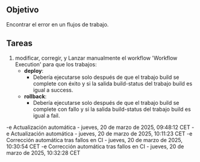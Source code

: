 ## Objetivo

Encontrar el error en un flujos de trabajo.

## Tareas

1. modificar, corregir, y Lanzar manualmente el workflow 'Workflow Execution' para que los trabajos:
     - **deploy**:       
       - Debería ejecutarse solo después de que el trabajo build se complete con éxito y si la salida build-status del trabajo build es igual a success.
     - **rollback**:       
       - Debería ejecutarse solo después de que el trabajo build se complete con fallo y si la salida build-status del trabajo build es igual a fail.
         

-e 
Actualización automática - jueves, 20 de marzo de 2025, 09:48:12 CET
-e 
Actualización automática - jueves, 20 de marzo de 2025, 10:11:23 CET
-e 
Corrección automática tras fallos en CI - jueves, 20 de marzo de 2025, 10:30:54 CET
-e 
Corrección automática tras fallos en CI - jueves, 20 de marzo de 2025, 10:32:28 CET
